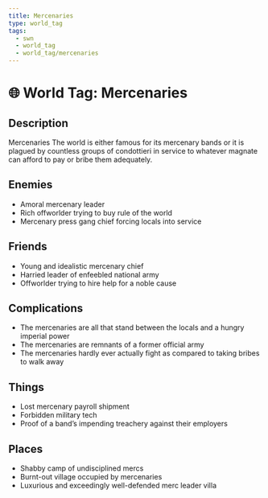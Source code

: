 ```yaml
---
title: Mercenaries
type: world_tag
tags:
  - swn
  - world_tag
  - world_tag/mercenaries
---
```

# 🌐 World Tag: Mercenaries

## Description
Mercenaries The world is either famous for its mercenary bands or it is plagued by countless groups of condottieri in service to whatever magnate can afford to pay or bribe them adequately.
## Enemies
- Amoral mercenary leader
- Rich offworlder trying to buy rule of the world
- Mercenary press gang chief forcing locals into service

## Friends
- Young and idealistic mercenary chief
- Harried leader of enfeebled national army
- Offworlder trying to hire help for a noble cause

## Complications
- The mercenaries are all that stand between the locals and a hungry imperial power
- The mercenaries are remnants of a former official army
- The mercenaries hardly ever actually fight as compared to taking bribes to walk away

## Things
- Lost mercenary payroll shipment
- Forbidden military tech
- Proof of a band’s impending treachery against their employers

## Places
- Shabby camp of undisciplined mercs
- Burnt-out village occupied by mercenaries
- Luxurious and exceedingly well-defended merc leader villa

